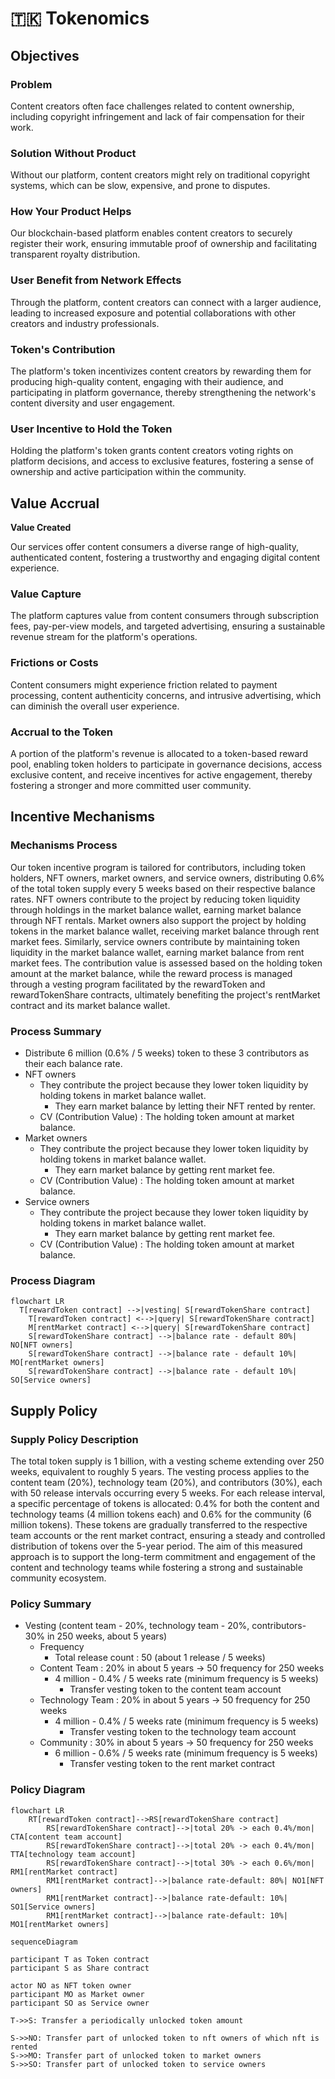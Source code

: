 # 🇹🇰 Tokenomics

## Objectives

### **Problem**

Content creators often face challenges related to content ownership, including copyright infringement and lack of fair compensation for their work.

### **Solution Without Product**

Without our platform, content creators might rely on traditional copyright systems, which can be slow, expensive, and prone to disputes.

### **How Your Product Helps**

Our blockchain-based platform enables content creators to securely register their work, ensuring immutable proof of ownership and facilitating transparent royalty distribution.

### **User Benefit from Network Effects**

Through the platform, content creators can connect with a larger audience, leading to increased exposure and potential collaborations with other creators and industry professionals.

### **Token's Contribution**

The platform's token incentivizes content creators by rewarding them for producing high-quality content, engaging with their audience, and participating in platform governance, thereby strengthening the network's content diversity and user engagement.

### **User Incentive to Hold the Token**

Holding the platform's token grants content creators voting rights on platform decisions, and access to exclusive features, fostering a sense of ownership and active participation within the community.

## Value Accrual

**Value Created**

Our services offer content consumers a diverse range of high-quality, authenticated content, fostering a trustworthy and engaging digital content experience.

### **Value Capture**

The platform captures value from content consumers through subscription fees, pay-per-view models, and targeted advertising, ensuring a sustainable revenue stream for the platform's operations.

### **Frictions or Costs**

Content consumers might experience friction related to payment processing, content authenticity concerns, and intrusive advertising, which can diminish the overall user experience.

### **Accrual to the Token**

A portion of the platform's revenue is allocated to a token-based reward pool, enabling token holders to participate in governance decisions, access exclusive content, and receive incentives for active engagement, thereby fostering a stronger and more committed user community.

## Incentive Mechanisms

### Mechanisms Process

Our token incentive program is tailored for contributors, including token holders, NFT owners, market owners, and service owners, distributing 0.6% of the total token supply every 5 weeks based on their respective balance rates. NFT owners contribute to the project by reducing token liquidity through holdings in the market balance wallet, earning market balance through NFT rentals. Market owners also support the project by holding tokens in the market balance wallet, receiving market balance through rent market fees. Similarly, service owners contribute by maintaining token liquidity in the market balance wallet, earning market balance from rent market fees. The contribution value is assessed based on the holding token amount at the market balance, while the reward process is managed through a vesting program facilitated by the rewardToken and rewardTokenShare contracts, ultimately benefiting the project's rentMarket contract and its market balance wallet.

### Process Summary

* Distribute 6 million (0.6% / 5 weeks) token to these 3 contributors as their each balance rate.
* NFT owners
  * They contribute the project because they lower token liquidity by holding tokens in market balance wallet.
    * They earn market balance by letting their NFT rented by renter.
  * CV (Contribution Value) : The holding token amount at market balance.
* Market owners
  * They contribute the project because they lower token liquidity by holding tokens in market balance wallet.
    * They earn market balance by getting rent market fee.
  * CV (Contribution Value) : The holding token amount at market balance.
* Service owners
  * They contribute the project because they lower token liquidity by holding tokens in market balance wallet.
    * They earn market balance by getting rent market fee.
  * CV (Contribution Value) : The holding token amount at market balance.

### Process Diagram

```mermaid
flowchart LR
  T[rewardToken contract] -->|vesting| S[rewardTokenShare contract]
	T[rewardToken contract] <-->|query| S[rewardTokenShare contract]
	M[rentMarket contract] <-->|query| S[rewardTokenShare contract]
	S[rewardTokenShare contract] -->|balance rate - default 80%| NO[NFT owners]
	S[rewardTokenShare contract] -->|balance rate - default 10%| MO[rentMarket owners]
	S[rewardTokenShare contract] -->|balance rate - default 10%| SO[Service owners]
```

## Supply Policy

### Supply Policy Description

The total token supply is 1 billion, with a vesting scheme extending over 250 weeks, equivalent to roughly 5 years. The vesting process applies to the content team (20%), technology team (20%), and contributors (30%), each with 50 release intervals occurring every 5 weeks. For each release interval, a specific percentage of tokens is allocated: 0.4% for both the content and technology teams (4 million tokens each) and 0.6% for the community (6 million tokens). These tokens are gradually transferred to the respective team accounts or the rent market contract, ensuring a steady and controlled distribution of tokens over the 5-year period. The aim of this measured approach is to support the long-term commitment and engagement of the content and technology teams while fostering a strong and sustainable community ecosystem.

### Policy Summary

* Vesting (content team - 20%, technology team - 20%, contributors-30% in 250 weeks, about 5 years)
  * Frequency
    * Total release count : 50 (about 1 release / 5 weeks)
  * Content Team : 20% in about 5 years → 50 frequency for 250 weeks
    * 4 million - 0.4% / 5 weeks rate (minimum frequency is 5 weeks)
      * Transfer vesting token to the content team account
  * Technology Team : 20% in about 5 years → 50 frequency for 250 weeks
    * 4 million - 0.4% / 5 weeks rate (minimum frequency is 5 weeks)
      * Transfer vesting token to the technology team account
  * Community : 30% in about 5 years → 50 frequency for 250 weeks
    * 6 million - 0.6% / 5 weeks rate (minimum frequency is 5 weeks)
      * Transfer vesting token to the rent market contract

### Policy Diagram

```mermaid
flowchart LR
    RT[rewardToken contract]-->RS[rewardTokenShare contract]
		RS[rewardTokenShare contract]-->|total 20% -> each 0.4%/mon| CTA[content team account]
		RS[rewardTokenShare contract]-->|total 20% -> each 0.4%/mon| TTA[technology team account]
		RS[rewardTokenShare contract]-->|total 30% -> each 0.6%/mon| RM1[rentMarket contract]
		RM1[rentMarket contract]-->|balance rate-default: 80%| NO1[NFT owners]
		RM1[rentMarket contract]-->|balance rate-default: 10%| SO1[Service owners]
		RM1[rentMarket contract]-->|balance rate-default: 10%| MO1[rentMarket owners]

```

```mermaid
sequenceDiagram

participant T as Token contract
participant S as Share contract

actor NO as NFT token owner
participant MO as Market owner
participant SO as Service owner

T->>S: Transfer a periodically unlocked token amount

S->>NO: Transfer part of unlocked token to nft owners of which nft is rented
S->>MO: Transfer part of unlocked token to market owners
S->>SO: Transfer part of unlocked token to service owners

```
